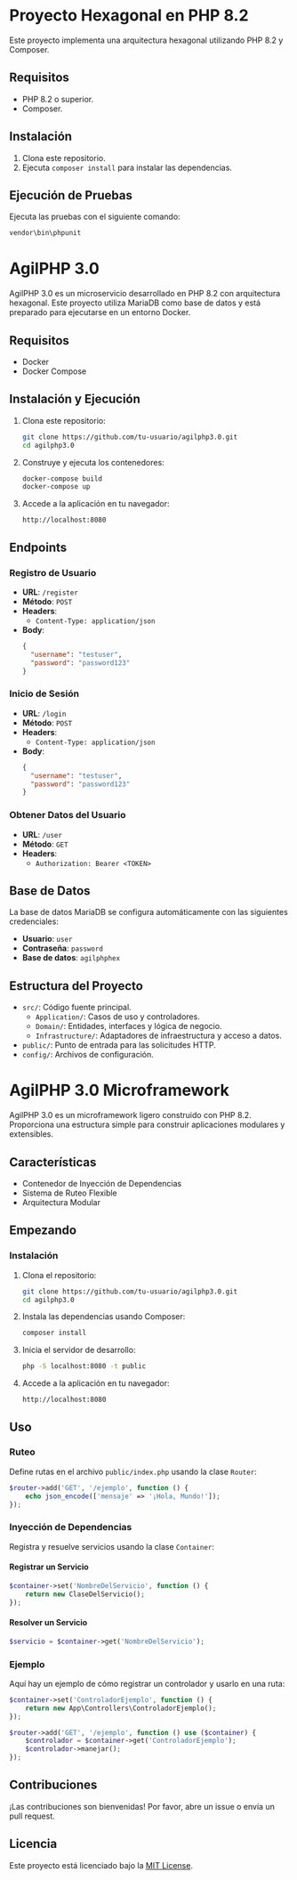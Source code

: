 # Proyecto Hexagonal en PHP 8.2

Este proyecto implementa una arquitectura hexagonal utilizando PHP 8.2 y Composer.

## Requisitos

- PHP 8.2 o superior.
- Composer.

## Instalación

1. Clona este repositorio.
2. Ejecuta `composer install` para instalar las dependencias.

## Ejecución de Pruebas

Ejecuta las pruebas con el siguiente comando:

```bash
vendor\bin\phpunit
```

# AgilPHP 3.0

AgilPHP 3.0 es un microservicio desarrollado en PHP 8.2 con arquitectura hexagonal. Este proyecto utiliza MariaDB como base de datos y está preparado para ejecutarse en un entorno Docker.

## Requisitos

- Docker
- Docker Compose

## Instalación y Ejecución

1. Clona este repositorio:
   ```bash
   git clone https://github.com/tu-usuario/agilphp3.0.git
   cd agilphp3.0
   ```

2. Construye y ejecuta los contenedores:
   ```bash
   docker-compose build
   docker-compose up
   ```

3. Accede a la aplicación en tu navegador:
   ```
   http://localhost:8080
   ```

## Endpoints

### Registro de Usuario
- **URL**: `/register`
- **Método**: `POST`
- **Headers**:
  - `Content-Type: application/json`
- **Body**:
  ```json
  {
    "username": "testuser",
    "password": "password123"
  }
  ```

### Inicio de Sesión
- **URL**: `/login`
- **Método**: `POST`
- **Headers**:
  - `Content-Type: application/json`
- **Body**:
  ```json
  {
    "username": "testuser",
    "password": "password123"
  }
  ```

### Obtener Datos del Usuario
- **URL**: `/user`
- **Método**: `GET`
- **Headers**:
  - `Authorization: Bearer <TOKEN>`

## Base de Datos

La base de datos MariaDB se configura automáticamente con las siguientes credenciales:
- **Usuario**: `user`
- **Contraseña**: `password`
- **Base de datos**: `agilphphex`

## Estructura del Proyecto

- `src/`: Código fuente principal.
  - `Application/`: Casos de uso y controladores.
  - `Domain/`: Entidades, interfaces y lógica de negocio.
  - `Infrastructure/`: Adaptadores de infraestructura y acceso a datos.
- `public/`: Punto de entrada para las solicitudes HTTP.
- `config/`: Archivos de configuración.

# AgilPHP 3.0 Microframework

AgilPHP 3.0 es un microframework ligero construido con PHP 8.2. Proporciona una estructura simple para construir aplicaciones modulares y extensibles.

## Características
- Contenedor de Inyección de Dependencias
- Sistema de Ruteo Flexible
- Arquitectura Modular

## Empezando

### Instalación
1. Clona el repositorio:
   ```bash
   git clone https://github.com/tu-usuario/agilphp3.0.git
   cd agilphp3.0
   ```

2. Instala las dependencias usando Composer:
   ```bash
   composer install
   ```

3. Inicia el servidor de desarrollo:
   ```bash
   php -S localhost:8080 -t public
   ```

4. Accede a la aplicación en tu navegador:
   ```
   http://localhost:8080
   ```

## Uso

### Ruteo
Define rutas en el archivo `public/index.php` usando la clase `Router`:

```php
$router->add('GET', '/ejemplo', function () {
    echo json_encode(['mensaje' => '¡Hola, Mundo!']);
});
```

### Inyección de Dependencias
Registra y resuelve servicios usando la clase `Container`:

#### Registrar un Servicio
```php
$container->set('NombreDelServicio', function () {
    return new ClaseDelServicio();
});
```

#### Resolver un Servicio
```php
$servicio = $container->get('NombreDelServicio');
```

### Ejemplo
Aquí hay un ejemplo de cómo registrar un controlador y usarlo en una ruta:

```php
$container->set('ControladorEjemplo', function () {
    return new App\Controllers\ControladorEjemplo();
});

$router->add('GET', '/ejemplo', function () use ($container) {
    $controlador = $container->get('ControladorEjemplo');
    $controlador->manejar();
});
```

## Contribuciones
¡Las contribuciones son bienvenidas! Por favor, abre un issue o envía un pull request.

## Licencia

Este proyecto está licenciado bajo la [MIT License](LICENSE).

